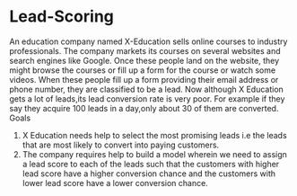 # Lead-Scoring
An education company named X-Education sells online courses to industry professionals. The company markets its courses on several websites and search engines like Google. Once these people land on the website, they might browse the courses or fill up a form for the course or watch some videos. When these people fill up a form providing their email address or phone number, they are classified to be a lead. Now although X Education gets a lot of leads,its lead conversion rate is very poor. For example if they say they acquire 100 leads in a day,only about 30 of them are converted.
Goals
1. X Education needs help to select the most promising leads i.e the leads that are most likely to convert into paying customers.
2. The company requires help to build a model wherein we need to assign a lead score to each of the leads such
that the customers with higher lead score have a higher conversion chance and the customers with lower lead score have a lower conversion chance.
